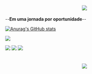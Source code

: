 <h1 align="center">
<img src="https://readme-typing-svg.herokuapp.com/?font=Merriweather&pause=500&color=60F785&width=size=25&center=true&vCenter=true&width=500&height=40&duration=6000&lines=Olá!+👋;+me+chamo+Wilbe,+fique+a+vontade!;" />
</h1>

--**Em uma jornada por oportunidade**--

[![Anurag's GitHub stats](https://github-readme-stats.vercel.app/api?username=WilbeSouza&show_icons=true&theme=merko)](https://github.com/WilbeSouza/github-readme-stats)


<img src="https://skillicons.dev/icons?i=javascript,html,css,jquery,mysql,php"/>


<a href="https://discord.com/channels/@WilbeSouza" target="_blank"><img src="https://img.shields.io/badge/Discord-7289DA?style=for-the-badge&logo=discord&logoColor=white" target="_blank"></a> 
<a href = "mailto:wilbe.souza.ribeiro@hotmail.com"><img src="https://img.shields.io/badge/Microsoft_Outlook-0078D4?style=for-the-badge&logo=microsoft-outlook&logoColor=white"></a>
<a href="https://www.linkedin.com/in/wilbesouzaribeiro" target="_blank"><img src="https://img.shields.io/badge/-LinkedIn-%230077B5?style=for-the-badge&logo=linkedin&logoColor=white" target="_blank"></a>


<h1 align="center">
<img src="https://readme-typing-svg.herokuapp.com/?font=Merriweather&pause=500&color=60F785s&size=25&center=true&vCenter=true&width=600&height=40&duration=10000&lines=obrigado+pela+Visita!;" />
</h1>
